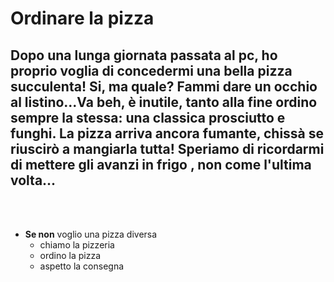 # Ordinare la pizza
## Dopo una lunga giornata passata al pc, ho proprio voglia di concedermi una bella pizza succulenta! Si, ma quale? Fammi dare un occhio al listino...Va beh, è inutile, tanto alla fine ordino sempre la stessa: una classica prosciutto e funghi. La pizza arriva ancora fumante, chissà se riuscirò a mangiarla tutta! Speriamo di ricordarmi di mettere gli avanzi in frigo , non come l'ultima volta...

<br>
<br>

- **Se non** voglio una pizza diversa
    - chiamo la pizzeria
    - ordino la pizza 
    - aspetto la consegna
